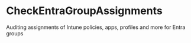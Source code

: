 # CheckEntraGroupAssignments
Auditing assignments of Intune policies, apps, profiles and more for Entra groups
